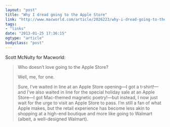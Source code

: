 ```yaml
---
layout: "post"
title: "Why I dread going to the Apple Store"
link: "http://www.macworld.com/article/2026223/why-i-dread-going-to-the-apple-store.html"
tags: 
- "links"
date: "2013-01-25 17:36:15"
ogtype: "article"
bodyclass: "post"
---
```


Scott McNulty for Macworld:

> Who doesn’t love going to the Apple Store?
> 
> Well, me, for one.
> 
> Sure, I’ve waited in line at an Apple Store opening—I got a t-shirt!—and I’ve also waited in line for the special holiday sale at an Apple Store—I got Mac-themed magnetic poetry!—but instead, I now just wait for the urge to visit an Apple Store to pass. I’m still a fan of what Apple makes, but the retail experience has become less akin to shopping at a high-end boutique and more like going to Walmart (albeit, a well-designed Walmart).